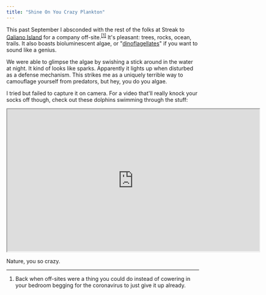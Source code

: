 ```yaml
---
title: "Shine On You Crazy Plankton"
---
```


This past September I absconded with the rest of the folks at Streak to [Galiano Island](https://en.wikipedia.org/wiki/Galiano_Island) for a company off-site.<sup><a href="#fn1" id="r1">[1]</a></sup> It's pleasant: trees, rocks, ocean, trails. It also boasts bioluminescent algae, or "[dinoflagellates](https://en.wikipedia.org/wiki/Dinoflagellate)" if you want to sound like a genius.

We were able to glimpse the algae by swishing a stick around in the water at night. It kind of looks like sparks. Apparently it lights up when disturbed as a defense mechanism. This strikes me as a uniquely terrible way to camouflage yourself from predators, but hey, you do you algae.

I tried but failed to capture it on camera. For a video that'll really knock your socks off though, check out these dolphins swimming through the stuff:

<iframe allow="fullscreen" height="371.25" src="https://www.youtube-nocookie.com/embed/bJcTWr8-mFo?color=white&modestbranding=1" width="660">
    <a href="https://www.youtube.com/watch?v=bJcTWr8-mFo">
        Dolphins Swimming in Bioluminescence
    </a>
</iframe>

Nature, you so crazy.


---

<ol class="footnotes">
    <li id="fn1">Back when off-sites were a thing you could do instead of cowering in your bedroom begging for the coronavirus to just give it up already.</li>
</ol>
